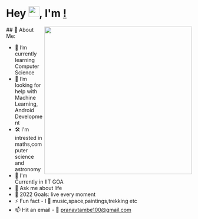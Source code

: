 # Hey <img src="https://github.com/TheDudeThatCode/TheDudeThatCode/blob/master/Assets/Hi.gif" width="29">, I'm [<Pranav Tambe>!](<https://github.com/pranavTambePT>) 
<a href = "https://github.com/<Your GitHub User Name>">
<img align="right" width="400" height="400" src = "<Image Address>">
</a>
  ## 💫 About Me:

- 🌱 I’m currently learning Computer Science
- 🤝 I’m looking for help with Machine Learning, Android Development 
- 🛠 I'm intrested in maths,computer science and astronomy
- 🤖 I'm Currently in IIT GOA 
- 💬 Ask me about life
- 🥅 2022 Goals: live every moment
- ⚡ Fun fact - I 💖 music,space,paintings,trekking etc  
- 📫 Hit an email - 📧 pranavtambe100@gmail.com
  

